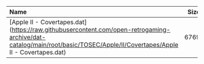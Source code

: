 |Name|Size|
|:---|---:|
|[Apple II - Covertapes.dat](https://raw.githubusercontent.com/open-retrogaming-archive/dat-catalog/main/root/basic/TOSEC/Apple/II/Covertapes/Apple II - Covertapes.dat)|6769|
